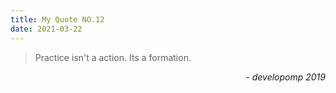 ```yaml
---
title: My Quote NO.12
date: 2021-03-22
---
```


> Practice isn't a action. Its a formation.

<div style="text-align: right"> <i>- developomp 2019</i> </div>
